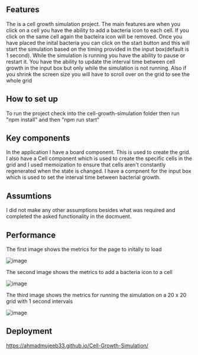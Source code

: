 ## Features

The is a cell growth simulation project. The main features are when you click on a cell you have the ability to add a bacteria icon to each cell. If you click on the same cell again the bacteira icon will be removed. Once you have placed the inital bacteria you can click on the start button and this will start the simulation based on the timing provided in the input box(default is 1 second). While the simulation is running you have the ability to pause or restart it. You have the ability to update the interval time between cell growth in the input box but only while the simulation is not running. Also if you shrink the screen size you will have to scroll over on the grid to see the whole grid

## How to set up

To run the project check into the cell-growth-simulation folder then run "npm install" and then "npm run start"

## Key components

In the application I have a board component. This is used to create the grid. I also have a Cell component which is used to create the specific cells in the grid and I used memoization to ensure that cells aren't constantly regenerated when the state is changed. I have a compnent for the input box which is used to set the interval time between bacterial growth. 

## Assumtions

I did not make any other assumptions besides what was required and completed the asked functionality in the docmuent. 

## Performance

The first image shows the metrics for the page to initally to load

![image](https://github.com/ahmadmujeeb33/Cell-Growth-Simulation/assets/60004924/39bb2796-7265-4bc4-afc8-9ddb4379172b)

The second image shows the metrics to add a bacteria icon to a cell

![image](https://github.com/ahmadmujeeb33/Cell-Growth-Simulation/assets/60004924/9e2fe842-a24b-413f-9b61-98454ea47197)

The third image shows the metrics for running the simulation on a 20 x 20 grid with 1 second intervals

![image](https://github.com/ahmadmujeeb33/Cell-Growth-Simulation/assets/60004924/4656b79d-6d39-4082-bbfe-2b8b923afc3a)

## Deployment

https://ahmadmujeeb33.github.io/Cell-Growth-Simulation/


